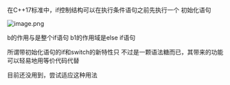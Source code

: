 在C++17标准中，if控制结构可以在执行条件语句之前先执行一个 初始化语句

![image.png](https://yaaame-1317851743.cos.ap-beijing.myqcloud.com/20240501222422.png)


b的作用与是整个if语句
b1的作用域是else if语句

所谓带初始化语句的if和switch的新特性只 不过是一颗语法糖而已，其带来的功能可以轻易地用等价代码代替

目前还没用到，尝试适应这种用法


